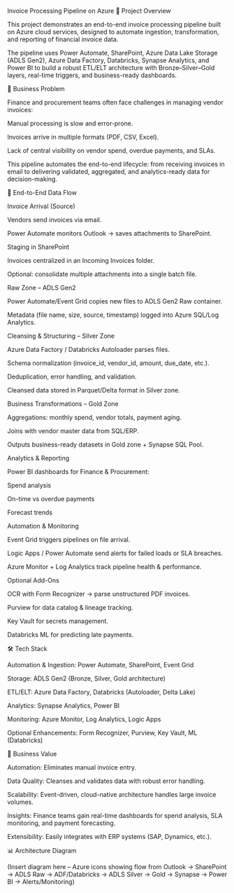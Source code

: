 Invoice Processing Pipeline on Azure
📌 Project Overview

This project demonstrates an end-to-end invoice processing pipeline built on Azure cloud services, designed to automate ingestion, transformation, and reporting of financial invoice data.

The pipeline uses Power Automate, SharePoint, Azure Data Lake Storage (ADLS Gen2), Azure Data Factory, Databricks, Synapse Analytics, and Power BI to build a robust ETL/ELT architecture with Bronze–Silver–Gold layers, real-time triggers, and business-ready dashboards.

🎯 Business Problem

Finance and procurement teams often face challenges in managing vendor invoices:

Manual processing is slow and error-prone.

Invoices arrive in multiple formats (PDF, CSV, Excel).

Lack of central visibility on vendor spend, overdue payments, and SLAs.

This pipeline automates the end-to-end lifecycle: from receiving invoices in email to delivering validated, aggregated, and analytics-ready data for decision-making.

🔹 End-to-End Data Flow

Invoice Arrival (Source)

Vendors send invoices via email.

Power Automate monitors Outlook → saves attachments to SharePoint.

Staging in SharePoint

Invoices centralized in an Incoming Invoices folder.

Optional: consolidate multiple attachments into a single batch file.

Raw Zone – ADLS Gen2

Power Automate/Event Grid copies new files to ADLS Gen2 Raw container.

Metadata (file name, size, source, timestamp) logged into Azure SQL/Log Analytics.

Cleansing & Structuring – Silver Zone

Azure Data Factory / Databricks Autoloader parses files.

Schema normalization (invoice_id, vendor_id, amount, due_date, etc.).

Deduplication, error handling, and validation.

Cleansed data stored in Parquet/Delta format in Silver zone.

Business Transformations – Gold Zone

Aggregations: monthly spend, vendor totals, payment aging.

Joins with vendor master data from SQL/ERP.

Outputs business-ready datasets in Gold zone + Synapse SQL Pool.

Analytics & Reporting

Power BI dashboards for Finance & Procurement:

Spend analysis

On-time vs overdue payments

Forecast trends

Automation & Monitoring

Event Grid triggers pipelines on file arrival.

Logic Apps / Power Automate send alerts for failed loads or SLA breaches.

Azure Monitor + Log Analytics track pipeline health & performance.

Optional Add-Ons

OCR with Form Recognizer → parse unstructured PDF invoices.

Purview for data catalog & lineage tracking.

Key Vault for secrets management.

Databricks ML for predicting late payments.

🛠️ Tech Stack

Automation & Ingestion: Power Automate, SharePoint, Event Grid

Storage: ADLS Gen2 (Bronze, Silver, Gold architecture)

ETL/ELT: Azure Data Factory, Databricks (Autoloader, Delta Lake)

Analytics: Synapse Analytics, Power BI

Monitoring: Azure Monitor, Log Analytics, Logic Apps

Optional Enhancements: Form Recognizer, Purview, Key Vault, ML (Databricks)

🚀 Business Value

Automation: Eliminates manual invoice entry.

Data Quality: Cleanses and validates data with robust error handling.

Scalability: Event-driven, cloud-native architecture handles large invoice volumes.

Insights: Finance teams gain real-time dashboards for spend analysis, SLA monitoring, and payment forecasting.

Extensibility: Easily integrates with ERP systems (SAP, Dynamics, etc.).

📊 Architecture Diagram

(Insert diagram here – Azure icons showing flow from Outlook → SharePoint → ADLS Raw → ADF/Databricks → ADLS Silver → Gold → Synapse → Power BI → Alerts/Monitoring)
